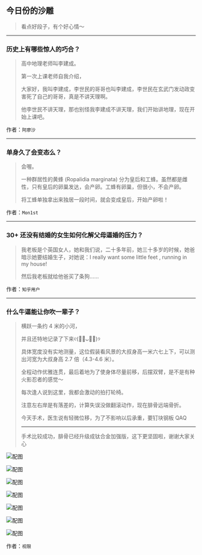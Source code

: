 ## 今日份的沙雕

> 看点好段子，有个好心情～


 
---

### 历史上有哪些惊人的巧合？

> 高中地理老师叫李建成。
> 
> 第一次上课老师自我介绍，
> 
> 大家好，我叫李建成，李世民的哥哥也叫李建成，李世民在玄武门发动政变害死了自己的哥哥，真是不讲天理啊。
> 
> 他李世民不讲天理，那也别怪我李建成不讲天理，我们开始讲地理，现在开始上课吧。


作者：`阿廖沙`

---

### 单身久了会变态么？

> 会喔。
> 
> 一种群居性的黄蜂 (Ropalidia marginata) 分为皇后和工蜂。虽然都是雌性，只有皇后的卵巢发达，会产卵。工蜂有卵巢，但很小，不会产卵。
> 
> 将工蜂单独拿出来独居一段时间，就会变成皇后，开始产卵啦！


作者：`Mon1st`

---

### 30+ 还没有结婚的女生如何化解父母逼婚的压力？

> 我老板是个英国女人，她和我们说，二十多年前，她三十多岁的时候，她爸暗示她要结婚生子，对她说：I really want some little feet , running in my house!
> 
> 然后我老板就给他爸买了条狗……


作者：`知乎用户`

---

### 什么牛逼能让你吹一辈子？

> 横跃一条约 4 米的小河，
> 
> 并且还特地记录了下来୧(﹒︠ᴗ﹒︡)୨
> 
> 具体宽度没有实地测量，这位假装看风景的大叔身高一米六七上下，可以测出河宽为大叔身高 2.7 倍（4.3-4.6 米）。
> 
> 全程动作优雅连贯，最后着地为了使身体尽量前移，后摆双臂，是不是有种火影忍者的感觉～
> 
> 每次逢人说到这里，我都会激动的拍打轮椅。
> 
> 注意左右岸是有落差的，计算失误没做翻滚动作，现在腓骨远端骨折。
> 
> 今天手术，医生说有轻微位移，为了不影响以后承重，要钉块钢板 QAQ
> 
> ---
> 
> 手术比较成功，腓骨已经升级成钛合金加强版，这下更坚固啦，谢谢大家关心



![配图](http://pic4.zhimg.com/70/v2-1a72fbc3dc83e5edaf333e6dc0911b03_b.jpg)



![配图](http://pic4.zhimg.com/70/v2-fd70a4ba84e7ffa8fd54c2ff32d5e3e7_b.jpg)



![配图](http://pic4.zhimg.com/70/v2-aecaa13348c592c97e3f4d3eb8ad755b_b.jpg)



![配图](http://pic3.zhimg.com/70/v2-bd334677a0812924c3e604545e7c0662_b.jpg)



![配图](http://pic3.zhimg.com/70/v2-9072220f434c43dc2b7c560a2166fb02_b.jpg)



![配图](http://pic2.zhimg.com/70/v2-a619ac6f0e41cdf2f41b138f2a6e370d_b.jpg)



![配图](http://pic1.zhimg.com/70/v2-7ac675070e2603391048a242e4e11cf0_b.jpg)


作者：`视限`